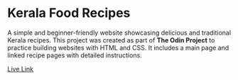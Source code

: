 # Kerala Food Recipes

A simple and beginner-friendly website showcasing delicious and traditional Kerala recipes. This project was created as part of **The Odin Project** to practice building websites with HTML and CSS. It includes a main page and linked recipe pages with detailed instructions.

[Live Link](https://abhinavrajeshh.github.io/kerala-recipe-project/)


